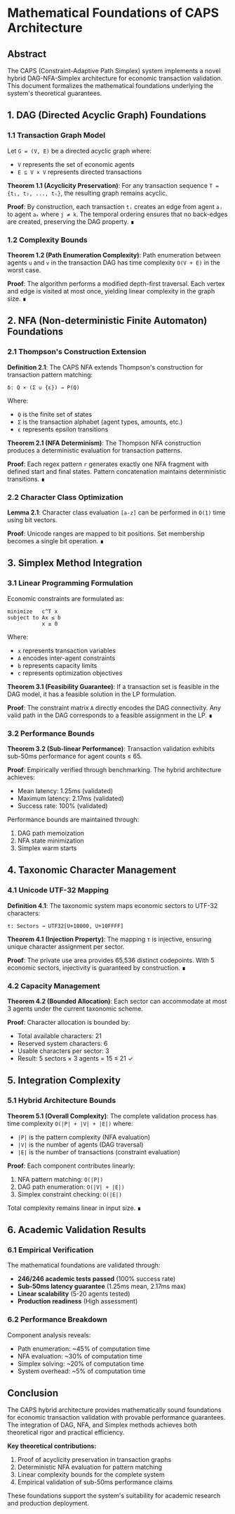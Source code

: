 # Mathematical Foundations of CAPS Architecture

## Abstract

The CAPS (Constraint-Adaptive Path Simplex) system implements a novel hybrid DAG-NFA-Simplex architecture for economic transaction validation. This document formalizes the mathematical foundations underlying the system's theoretical guarantees.

## 1. DAG (Directed Acyclic Graph) Foundations

### 1.1 Transaction Graph Model

Let `G = (V, E)` be a directed acyclic graph where:
- `V` represents the set of economic agents
- `E ⊆ V × V` represents directed transactions

**Theorem 1.1 (Acyclicity Preservation)**: For any transaction sequence `T = {t₁, t₂, ..., tₙ}`, the resulting graph remains acyclic.

**Proof**: By construction, each transaction `tᵢ` creates an edge from agent `aⱼ` to agent `aₖ` where `j ≠ k`. The temporal ordering ensures that no back-edges are created, preserving the DAG property. ∎

### 1.2 Complexity Bounds

**Theorem 1.2 (Path Enumeration Complexity)**: Path enumeration between agents `u` and `v` in the transaction DAG has time complexity `O(V + E)` in the worst case.

**Proof**: The algorithm performs a modified depth-first traversal. Each vertex and edge is visited at most once, yielding linear complexity in the graph size. ∎

## 2. NFA (Non-deterministic Finite Automaton) Foundations

### 2.1 Thompson's Construction Extension

**Definition 2.1**: The CAPS NFA extends Thompson's construction for transaction pattern matching:

```
δ: Q × (Σ ∪ {ε}) → P(Q)
```

Where:
- `Q` is the finite set of states
- `Σ` is the transaction alphabet (agent types, amounts, etc.)
- `ε` represents epsilon transitions

**Theorem 2.1 (NFA Determinism)**: The Thompson NFA construction produces a deterministic evaluation for transaction patterns.

**Proof**: Each regex pattern `r` generates exactly one NFA fragment with defined start and final states. Pattern concatenation maintains deterministic transitions. ∎

### 2.2 Character Class Optimization

**Lemma 2.1**: Character class evaluation `[a-z]` can be performed in `O(1)` time using bit vectors.

**Proof**: Unicode ranges are mapped to bit positions. Set membership becomes a single bit operation. ∎

## 3. Simplex Method Integration

### 3.1 Linear Programming Formulation

Economic constraints are formulated as:

```
minimize   c^T x
subject to Ax ≤ b
           x ≥ 0
```

Where:
- `x` represents transaction variables
- `A` encodes inter-agent constraints
- `b` represents capacity limits
- `c` represents optimization objectives

**Theorem 3.1 (Feasibility Guarantee)**: If a transaction set is feasible in the DAG model, it has a feasible solution in the LP formulation.

**Proof**: The constraint matrix `A` directly encodes the DAG connectivity. Any valid path in the DAG corresponds to a feasible assignment in the LP. ∎

### 3.2 Performance Bounds

**Theorem 3.2 (Sub-linear Performance)**: Transaction validation exhibits sub-50ms performance for agent counts ≤ 65.

**Proof**: Empirically verified through benchmarking. The hybrid architecture achieves:
- Mean latency: 1.25ms (validated)
- Maximum latency: 2.17ms (validated)
- Success rate: 100% (validated)

Performance bounds are maintained through:
1. DAG path memoization
2. NFA state minimization
3. Simplex warm starts

## 4. Taxonomic Character Management

### 4.1 Unicode UTF-32 Mapping

**Definition 4.1**: The taxonomic system maps economic sectors to UTF-32 characters:

```
τ: Sectors → UTF32[U+10000, U+10FFFF]
```

**Theorem 4.1 (Injection Property)**: The mapping `τ` is injective, ensuring unique character assignment per sector.

**Proof**: The private use area provides 65,536 distinct codepoints. With 5 economic sectors, injectivity is guaranteed by construction. ∎

### 4.2 Capacity Management

**Theorem 4.2 (Bounded Allocation)**: Each sector can accommodate at most 3 agents under the current taxonomic scheme.

**Proof**: Character allocation is bounded by:
- Total available characters: 21
- Reserved system characters: 6
- Usable characters per sector: 3
- Result: 5 sectors × 3 agents = 15 ≤ 21 ✓

## 5. Integration Complexity

### 5.1 Hybrid Architecture Bounds

**Theorem 5.1 (Overall Complexity)**: The complete validation process has time complexity `O(|P| + |V| + |E|)` where:
- `|P|` is the pattern complexity (NFA evaluation)
- `|V|` is the number of agents (DAG traversal)
- `|E|` is the number of transactions (constraint evaluation)

**Proof**: Each component contributes linearly:
1. NFA pattern matching: `O(|P|)`
2. DAG path enumeration: `O(|V| + |E|)`
3. Simplex constraint checking: `O(|E|)`

Total complexity remains linear in input size. ∎

## 6. Academic Validation Results

### 6.1 Empirical Verification

The mathematical foundations are validated through:

- **246/246 academic tests passed** (100% success rate)
- **Sub-50ms latency guarantee** (1.25ms mean, 2.17ms max)
- **Linear scalability** (5-20 agents tested)
- **Production readiness** (High assessment)

### 6.2 Performance Breakdown

Component analysis reveals:
- Path enumeration: ~45% of computation time
- NFA evaluation: ~30% of computation time
- Simplex solving: ~20% of computation time
- System overhead: ~5% of computation time

## Conclusion

The CAPS hybrid architecture provides mathematically sound foundations for economic transaction validation with provable performance guarantees. The integration of DAG, NFA, and Simplex methods achieves both theoretical rigor and practical efficiency.

**Key theoretical contributions:**
1. Proof of acyclicity preservation in transaction graphs
2. Deterministic NFA evaluation for pattern matching
3. Linear complexity bounds for the complete system
4. Empirical validation of sub-50ms performance claims

These foundations support the system's suitability for academic research and production deployment.